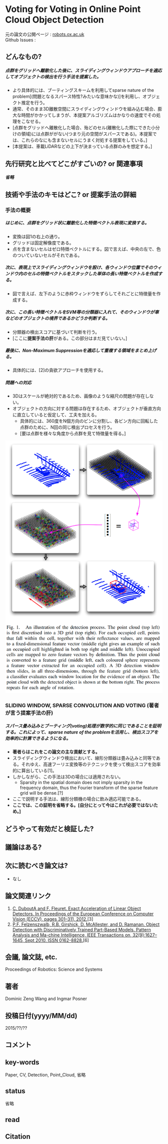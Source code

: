 # Voting for Voting in Online Point Cloud Object Detection

元の論文の公開ページ : [robots.ox.ac.uk](http://www.robots.ox.ac.uk/~mobile/Papers/2015RSS_wang.pdf)  
Github Issues : []()  

## どんなもの?
##### 点群をグリッドへ離散化した後に、スライディングウィンドウアプローチを適応してオブジェクトの検出を行う手法を提案した。
- より具体的には、ブーティングスキームを利用してsparse nature of the problem[(問題となるスパース特性?みたいな意味かな)]を利用し、オブジェクト推定を行う。
- 通常、そのまま3D離散空間にスライディングウィンドウを組み込む場合、膨大な時間がかかってしまうが、本提案アルゴリズムはかなりの速度でその処理をこなせる。
- [点群をグリッドへ離散化した場合、殆どのセル(離散化した際にできた小分けの領域)には点群ががない(つまり元の空間がスパースである)。本提案では、これらのなにも含まないセルにうまく対処する提案をしている。]
- [本提案は、車載LiDARなどの上下が決まっている点群のみを想定する。]


## 先行研究と比べてどこがすごいの? or 関連事項
##### 省略

## 技術や手法のキモはどこ? or 提案手法の詳細
### 手法の概要
##### はじめに、点群をグリッド状に離散化した特徴ベクトル表現に変換する。
- 変換は図1の右上の通り。
- グリッドは固定解像度である。
- 点を含まないセルはゼロ特徴ベクトルにする。図で言えば、中央の左で、色のついていないセルがそれである。

##### 次に、表現上でスライディングウィンドウを設け、各ウィンドウ位置でそのウィンドウ内のセルの特徴ベクトルをスタックした単体の長い特徴ベクトルを作成する。
- 図で言えば、左下のように赤枠ウィンドウをずらしてそれごとに特徴量を作成する。

##### 次に、この長い特徴ベクトルをSVM等の分類器に入れて、そのウィンドウが車などのオブジェクトの境界であるかどうか判断する。
- 分類器の検出スコアに基づいて判断を行う。
- [ここに**提案手法の肝**がある。この部分はまだ見ていない。]

##### 最後に、Non-Maximum Suppressionを適応して重複する領域をまとめ上げる。
- 具体的には、[2]の貪欲アプローチを使用する。

##### 問題への対応
- 3Dはスケールが絶対的であるため、画像のような縮尺の問題が存在しない。
- オブジェクトの方向に対する問題は存在するため、オブジェクトが垂直方向に直立していると仮定して、工夫を加える。
    - 具体的には、360度をN個方向のビンに分割し、各ビン方向に回転した点群のために、N回の同じ検出プロセスを行う。
    - [要は点群を様々な角度から点群を見て特徴量を得る。]

![fig1](img/VfViOPCOD/fig1.png)

### SLIDING WINDOW, SPARSE CONVOLUTION AND VOTING (著者が言う提案手法の肝)
##### スパース畳み込みとブーティング(voting)処理が数学的に同じであることを証明する。これによって、sparse nature of the problemを活用し、検出スコアを効率的に計算できるようになる。
- **著者らはこれをこの論文の主な貢献とする。**
- スライディングウィンドウ検出において、線形分類器は畳み込みと同等である。それゆえ、高速フーリエ変換等のテクニックを使って検出スコアを効率的に算出している[1]。
- しかしながら、この手法は3Dの場合には適用されない。
    - Sparsity in the spatial domain does not imply sparsity in the frequency domain, thus the Fourier transform of the sparse feature grid will be dense.[?]
- ここで説明する手法は、線形分類機の場合に飲み適応可能である。
- **ここでは、この証明を省略する。[自分にとって今はこれが必要ではないため。]**

## どうやって有効だと検証した?

## 議論はある?

## 次に読むべき論文は?
- なし

## 論文関連リンク
1. [C. DuboutA and F. Fleuret. Exact Acceleration of Linear Object Detectors. In Proceedings of the European Conference on Computer Vision (ECCV), pages 301–311, 2012.](https://link.springer.com/content/pdf/10.1007%2F978-3-642-33712-3_22.pdf)[3]
2. [P.F. Felzenszwalb, R.B. Girshick, D. McAllester, and D. Ramanan. Object Detection with Discriminatively Trained Part-Based Models. Pattern Analysis and Ma-chine Intelligence, IEEE Transactions on, 32(9):1627– 1645, Sept 2010. ISSN 0162-8828.](http://cs.brown.edu/people/pfelzens/papers/lsvm-pami.pdf)[6]

## 会議, 論文誌, etc.
Proceedings of Robotics: Science and Systems

## 著者
Dominic Zeng Wang and Ingmar Posner

## 投稿日付(yyyy/MM/dd)
2015/??/??

## コメント

## key-words
Paper, CV, Detection, Point_Cloud, 省略

## status
省略

## read

## Citation
